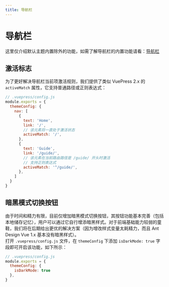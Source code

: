 ```yaml
---
title: 导航栏
---
```


# 导航栏

这里仅介绍默认主题内置除外的功能，如需了解导航栏的内置功能请看：[导航栏](https://vuepress.vuejs.org/zh/theme/default-theme-config.html#导航栏)

<a-divider />

## 激活标志
为了更好解决导航栏当前项激活规则，我们提供了类似 VuePress 2.x 的 `activeMatch` 属性，它支持普通路径或正则表达式：

```js
// .vuepress/config.js
module.exports = {
  themeConfig: {
    nav: [
      { 
        text: 'Home', 
        link: '/',
        // 该元素将一直处于激活状态
        activeMatch: '/',
      },
      { 
        text: 'Guide', 
        link: '/guide/',
        // 该元素在当前路由路径是 /guide/ 开头时激活
        // 支持正则表达式
        activeMatch: '^/guide/',
      },
    ]
  }
}
```

## 暗黑模式切换按钮 <Badge text="实验性" type="warning"/>
由于时间和精力有限，目前仅增加暗黑模式切换按钮，其按钮功能基本完善（包括本地储存记忆），用户可以通过它自行增添暗黑样式。对于前端基础能力较弱的童鞋，我们将在后期给出更优的解决方案（因为增改样式变量太耗精力，而且 Ant Design Vue 1.x 基本没有暗黑样式）。   
打开 `.vuepress/config.js` 文件，在  `themeConfig` 下添加 `isDarkMode: true` 字段即可开启该功能，如下所示：

```js
// .vuepress/config.js
module.exports = {
  themeConfig: {
    isDarkMode: true
  }, 
}
```
